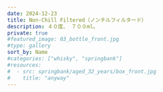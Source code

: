 ```yaml
---
date: 2024-12-23
title: Non-Chill Filtered（ノンチルフィルタード）
description: ４０度、 ７００ml。
private: true
#featured_image: 03_bottle_front.jpg
#type: gallery
sort_by: Name
#categories: ["whisky", "springbank"]
#resources:
#  - src: springbank/aged_32_years/box_front.jpg
#    title: "anyway"
---
```

